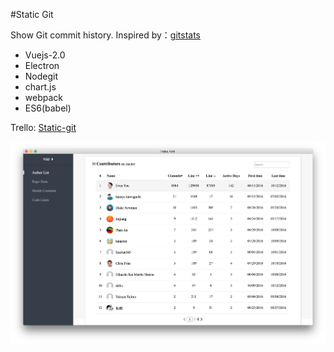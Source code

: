 #Static Git

Show Git commit history. Inspired by：[gitstats](http://gitstats.sourceforge.net/examples/gitstats/index.html)

- Vuejs-2.0
- Electron
- Nodegit
- chart.js
- webpack
- ES6(babel)

Trello: [Static-git](https://trello.com/b/UOimv6sJ/git-stats)

![snapshot](./app/media/snapshot.png)
